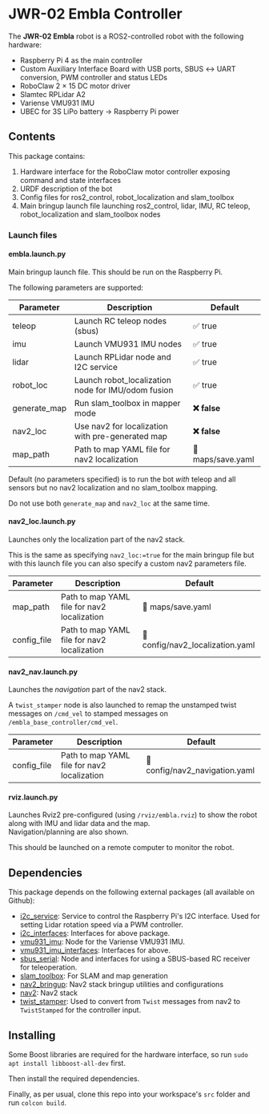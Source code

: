 # JWR-02 Embla Controller

The **JWR-02 Embla** robot is a ROS2-controlled robot with the following hardware:

- Raspberry Pi 4 as the main controller
- Custom Auxiliary Interface Board with USB ports, SBUS ↔︎ UART conversion, PWM controller and status LEDs
- RoboClaw 2 × 15 DC motor driver
- Slamtec RPLidar A2
- Variense VMU931 IMU
- UBEC for 3S LiPo battery → Raspberry Pi power

## Contents

This package contains:

1. Hardware interface for the RoboClaw motor controller exposing command and state interfaces
2. URDF description of the bot
3. Config files for ros2_control, robot_localization and slam_toolbox
4. Main bringup launch file launching ros2_control, lidar, IMU, RC teleop, robot_localization and slam_toolbox nodes

### Launch files

#### embla.launch.py

Main bringup launch file. This should be run on the Raspberry Pi.

The following parameters are supported:

| Parameter    | Description                                        | Default           |
| ------------ | -------------------------------------------------- | ----------------- |
| teleop       | Launch RC teleop nodes (sbus)                      | ✅ true           |
| imu          | Launch VMU931 IMU nodes                            | ✅ true           |
| lidar        | Launch RPLidar node and I2C service                | ✅ true           |
| robot_loc    | Launch robot_localization node for IMU/odom fusion | ✅ true           |
| generate_map | Run slam_toolbox in mapper mode                    | **❌ false**      |
| nav2_loc     | Use nav2 for localization with pre-generated map   | **❌ false**      |
| map_path     | Path to map YAML file for nav2 localization        | 📂 maps/save.yaml |

Default (no parameters specified) is to run the bot _with_ teleop and all sensors but no nav2 localization and no slam_toolbox mapping.

Do not use both `generate_map` and `nav2_loc` at the same time.

#### nav2_loc.launch.py

Launches only the localization part of the nav2 stack.

This is the same as specifying `nav2_loc:=true` for the main bringup file but with this launch file
you can also specify a custom nav2 parameters file.

| Parameter   | Description                                 | Default                          |
| ----------- | ------------------------------------------- | -------------------------------- |
| map_path    | Path to map YAML file for nav2 localization | 📂 maps/save.yaml                |
| config_file | Path to map YAML file for nav2 localization | 📂 config/nav2_localization.yaml |

#### nav2_nav.launch.py

Launches the _navigation_ part of the nav2 stack.

A `twist_stamper` node is also launched to remap the unstamped twist messages on `/cmd_vel` to
stamped messages on `/embla_base_controller/cmd_vel`.

| Parameter   | Description                                 | Default                        |
| ----------- | ------------------------------------------- | ------------------------------ |
| config_file | Path to map YAML file for nav2 localization | 📂 config/nav2_navigation.yaml |

#### rviz.launch.py

Launches Rviz2 pre-configured (using `/rviz/embla.rviz`) to show the robot along with IMU and lidar data and the map.  
Navigation/planning are also shown.

This should be launched on a remote computer to monitor the robot.

## Dependencies

This package depends on the following external packages (all available on Github):

- [i2c_service](https://github.com/jenswilly/i2c_service): Service to control the Raspberry Pi's I2C interface. Used for setting Lidar rotation speed via a PWM controller.
- [i2c_interfaces](https://github.com/jenswilly/i2c_interfaces): Interfaces for above package.
- [vmu931_imu](https://github.com/jenswilly/vmu931_imu): Node for the Variense VMU931 IMU.
- [vmu931_imu_interfaces](https://github.com/jenswilly/vmu931_imu_interfaces): Interfaces for above.
- [sbus_serial](https://github.com/jenswilly/sbus_serial): Node and interfaces for using a SBUS-based RC receiver for teleoperation.
- [slam_toolbox](https://github.com/SteveMacenski/slam_toolbox): For SLAM and map generation
- [nav2_bringup](https://github.com/ros-navigation/navigation2/tree/main/nav2_bringup): Nav2 stack bringup utilities and configurations
- [nav2](https://github.com/ros-navigation/navigation2/tree/main): Nav2 stack
- [twist_stamper](https://github.com/joshnewans/twist_stamper.git): Used to convert from `Twist` messages from nav2 to `TwistStamped` for the controller input.

## Installing

Some Boost libraries are required for the hardware interface, so run `sudo apt install libboost-all-dev` first.

Then install the required dependencies.

Finally, as per usual, clone this repo into your workspace's `src` folder and run `colcon build`.

